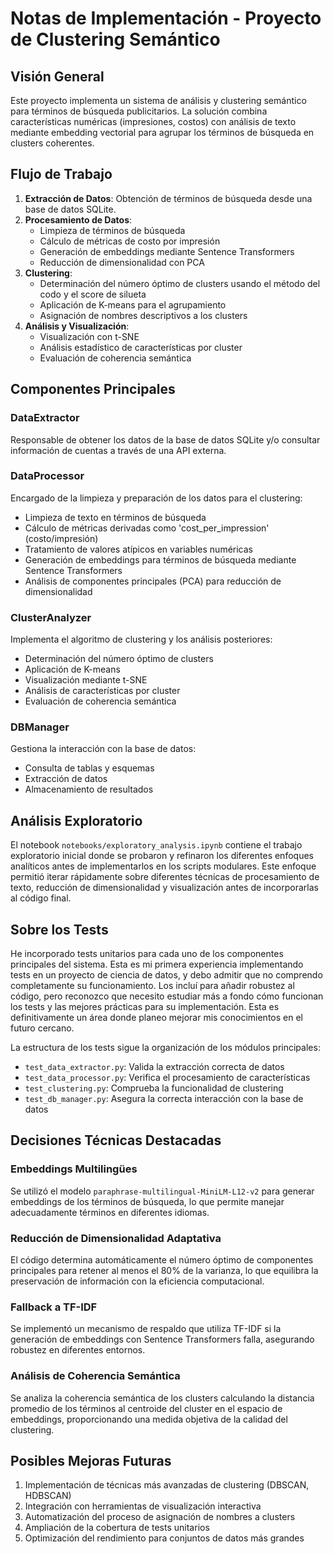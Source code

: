 # Notas de Implementación - Proyecto de Clustering Semántico

## Visión General

Este proyecto implementa un sistema de análisis y clustering semántico para términos de búsqueda publicitarios. La solución combina características numéricas (impresiones, costos) con análisis de texto mediante embedding vectorial para agrupar los términos de búsqueda en clusters coherentes.

## Flujo de Trabajo

1. **Extracción de Datos**: Obtención de términos de búsqueda desde una base de datos SQLite.
2. **Procesamiento de Datos**: 
   - Limpieza de términos de búsqueda
   - Cálculo de métricas de costo por impresión
   - Generación de embeddings mediante Sentence Transformers
   - Reducción de dimensionalidad con PCA
3. **Clustering**: 
   - Determinación del número óptimo de clusters usando el método del codo y el score de silueta
   - Aplicación de K-means para el agrupamiento
   - Asignación de nombres descriptivos a los clusters
4. **Análisis y Visualización**:
   - Visualización con t-SNE
   - Análisis estadístico de características por cluster
   - Evaluación de coherencia semántica

## Componentes Principales

### DataExtractor

Responsable de obtener los datos de la base de datos SQLite y/o consultar información de cuentas a través de una API externa.

### DataProcessor

Encargado de la limpieza y preparación de los datos para el clustering:
- Limpieza de texto en términos de búsqueda
- Cálculo de métricas derivadas como 'cost_per_impression' (costo/impresión)
- Tratamiento de valores atípicos en variables numéricas
- Generación de embeddings para términos de búsqueda mediante Sentence Transformers
- Análisis de componentes principales (PCA) para reducción de dimensionalidad

### ClusterAnalyzer

Implementa el algoritmo de clustering y los análisis posteriores:
- Determinación del número óptimo de clusters
- Aplicación de K-means
- Visualización mediante t-SNE
- Análisis de características por cluster
- Evaluación de coherencia semántica

### DBManager

Gestiona la interacción con la base de datos:
- Consulta de tablas y esquemas
- Extracción de datos
- Almacenamiento de resultados

## Análisis Exploratorio

El notebook `notebooks/exploratory_analysis.ipynb` contiene el trabajo exploratorio inicial donde se probaron y refinaron los diferentes enfoques analíticos antes de implementarlos en los scripts modulares. Este enfoque permitió iterar rápidamente sobre diferentes técnicas de procesamiento de texto, reducción de dimensionalidad y visualización antes de incorporarlas al código final.

## Sobre los Tests

He incorporado tests unitarios para cada uno de los componentes principales del sistema. Esta es mi primera experiencia implementando tests en un proyecto de ciencia de datos, y debo admitir que no comprendo completamente su funcionamiento. Los incluí para añadir robustez al código, pero reconozco que necesito estudiar más a fondo cómo funcionan los tests y las mejores prácticas para su implementación. Esta es definitivamente un área donde planeo mejorar mis conocimientos en el futuro cercano.

La estructura de los tests sigue la organización de los módulos principales:
- `test_data_extractor.py`: Valida la extracción correcta de datos
- `test_data_processor.py`: Verifica el procesamiento de características
- `test_clustering.py`: Comprueba la funcionalidad de clustering
- `test_db_manager.py`: Asegura la correcta interacción con la base de datos

## Decisiones Técnicas Destacadas

### Embeddings Multilingües

Se utilizó el modelo `paraphrase-multilingual-MiniLM-L12-v2` para generar embeddings de los términos de búsqueda, lo que permite manejar adecuadamente términos en diferentes idiomas.

### Reducción de Dimensionalidad Adaptativa

El código determina automáticamente el número óptimo de componentes principales para retener al menos el 80% de la varianza, lo que equilibra la preservación de información con la eficiencia computacional.

### Fallback a TF-IDF

Se implementó un mecanismo de respaldo que utiliza TF-IDF si la generación de embeddings con Sentence Transformers falla, asegurando robustez en diferentes entornos.

### Análisis de Coherencia Semántica

Se analiza la coherencia semántica de los clusters calculando la distancia promedio de los términos al centroide del cluster en el espacio de embeddings, proporcionando una medida objetiva de la calidad del clustering.

## Posibles Mejoras Futuras

1. Implementación de técnicas más avanzadas de clustering (DBSCAN, HDBSCAN)
2. Integración con herramientas de visualización interactiva
3. Automatización del proceso de asignación de nombres a clusters
4. Ampliación de la cobertura de tests unitarios
5. Optimización del rendimiento para conjuntos de datos más grandes